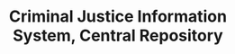 ---
layout: repo
title: "Criminal Justice Information System, Central Repository"
id: 1827
permalink: repos/1827/
---